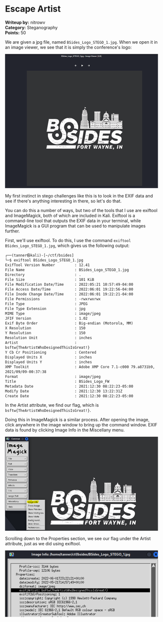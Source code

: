 # Escape Artist

**Writeup by:** nitrowv   
**Category:** Steganography  
**Points:** 50

We are given a jpg file, named `BSides_Logo_STEGO_1.jpg`. When we open it in an image viewer, we see that it is simply the conference's logo:

![Escape Artist 1](assets/img/escape-artist/stego1-1.png)

My first instinct in stego challenges like this is to look in the EXIF data and see if there's anything interesting in there, so let's do that.

You can do this a number of ways, but two of the tools that I use are exiftool and ImageMagick, both of which are included in Kali. Exiftool is a command-line tool that outputs the EXIF data in your terminal, while ImageMagick is a GUI program that can be used to manipulate images further.

First, we'll use exiftool. To do this, I use the command `exiftool BSides_Logo_STEGO_1.jpg`, which gives us the following output:

```
┌──(tanner㉿kali)-[~/ctf/bsides]
└─$ exiftool BSides_Logo_STEGO_1.jpg
ExifTool Version Number         : 12.41
File Name                       : BSides_Logo_STEGO_1.jpg
Directory                       : .
File Size                       : 101 KiB
File Modification Date/Time     : 2022:05:21 10:57:49-04:00
File Access Date/Time           : 2022:06:01 19:22:56-04:00
File Inode Change Date/Time     : 2022:06:01 19:22:21-04:00
File Permissions                : -rwxrwxrwx
File Type                       : JPEG
File Type Extension             : jpg
MIME Type                       : image/jpeg
JFIF Version                    : 1.02
Exif Byte Order                 : Big-endian (Motorola, MM)
X Resolution                    : 150
Y Resolution                    : 150
Resolution Unit                 : inches
Artist                          : bsftw{TheArtistWhoDesignedThisIsGreat!}
Y Cb Cr Positioning             : Centered
Displayed Units X               : inches
Displayed Units Y               : inches
XMP Toolkit                     : Adobe XMP Core 7.1-c000 79.a8731b9, 2021/09/09-00:37:38
Format                          : image/jpeg
Title                           : BSides_Logo_FW
Metadata Date                   : 2021:12:30 08:22:23-05:00
Modify Date                     : 2021:12:30 13:22:31Z
Create Date                     : 2021:12:30 08:22:23-05:00
```

In the Artist attribute, we find our flag, which is `bsftw{TheArtistWhoDesignedThisIsGreat!}`.

Doing this in ImageMagick is a similar process. After opening the image, click anywhere in the image window to bring up the command window. EXIF data is found by clicking Image Info in the Miscellany menu.

![Escape Artist 2](assets/img/escape-artist/stego1-2.png)

Scrolling down to the Properties section, we see our flag under the Artist attribute, just as we did using exiftool.

![Escape Artist 3](assets/img/escape-artist/stego1-3.png)
